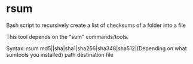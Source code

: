 # rsum
Bash script to recursively create a list of checksums of a folder into a file

This tool depends on the "<hash>sum" commands/tools.

Syntax:
	rsum md5||sha|sha1|sha256|sha348|sha512|(Depending on what sumtools you installed) path destination file
